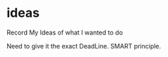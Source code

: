 # ideas
Record My Ideas of what I wanted to do



Need to give it the exact DeadLine.
SMART principle.
